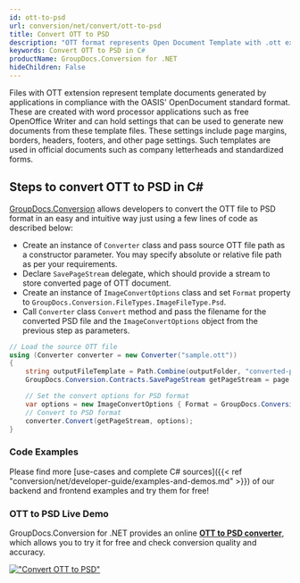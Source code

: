 ```yaml
---
id: ott-to-psd
url: conversion/net/convert/ott-to-psd
title: Convert OTT to PSD
description: "OTT format represents Open Document Template with .ott extension. Learn how to convert OTT to PSD file programmatically in C# language using GroupDocs.Conversion for .NET library."
keywords: Convert OTT to PSD in C#
productName: GroupDocs.Conversion for .NET
hideChildren: False
---
```


Files with OTT extension represent template documents generated by applications in compliance with the OASIS' OpenDocument standard format. These are created with word processor applications such as free OpenOffice Writer and can hold settings that can be used to generate new documents from these template files. These settings include page margins, borders, headers, footers, and other page settings. Such templates are used in official documents such as company letterheads and standardized forms.

## Steps to convert OTT to PSD in C#

[GroupDocs.Conversion](https://products.groupdocs.com/conversion/net) allows developers to convert the OTT file to PSD format in an easy and intuitive way just using a few lines of code as described below:

* Create an instance of `Converter` class and pass source OTT file path as a constructor parameter. You may specify absolute or relative file path as per your requirements. 
* Declare `SavePageStream` delegate, which should provide a stream to store converted page of OTT document.
* Create an instance of `ImageConvertOptions` class and set `Format` property to `GroupDocs.Conversion.FileTypes.ImageFileType.Psd`.
* Call `Converter` class `Convert` method and pass the filename for the converted PSD file and the `ImageConvertOptions` object from the previous step as parameters.

```csharp
// Load the source OTT file
using (Converter converter = new Converter("sample.ott"))
{
    string outputFileTemplate = Path.Combine(outputFolder, "converted-page-{0}.psd");
    GroupDocs.Conversion.Contracts.SavePageStream getPageStream = page => new FileStream(string.Format(outputFileTemplate, page), FileMode.Create);

    // Set the convert options for PSD format
    var options = new ImageConvertOptions { Format = GroupDocs.Conversion.FileTypes.ImageFileType.Psd };   
    // Convert to PSD format
    converter.Convert(getPageStream, options);
}
```

### Code Examples

Please find more [use-cases and complete C# sources]({{< ref "conversion/net/developer-guide/examples-and-demos.md" >}}) of our backend and frontend examples and try them for free!

### OTT to PSD Live Demo

GroupDocs.Conversion for .NET provides an online [**OTT to PSD converter**](https://products.groupdocs.app/conversion/ott-to-psd), which allows you to try it for free and check conversion quality and accuracy.

[!["Convert OTT to PSD"](conversion/net/images/convert-to-psd/convert-ott-to-psd.png)](https://products.groupdocs.app/conversion/ott-to-psd)